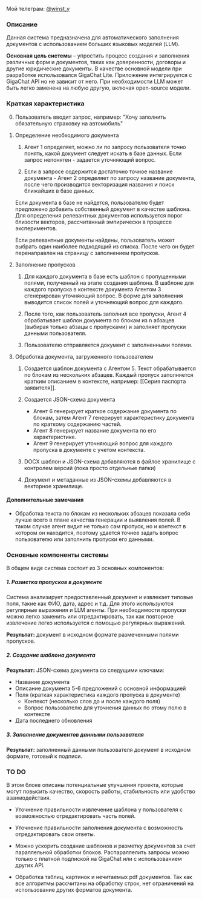 

Мой телеграм: [@winst_y](https://t.me/winst_y)

### Описание
Данная система предназначена для автоматического заполнения документов 
с использованием больших языковых моделей (LLM). 

**Основная цель системы** – упростить процесс создания и заполнения различных форм и документов, 
таких как доверенности, договоры и другие юридические документы.
В качестве основной модели при разработке использовался GigaChat Lite. 
Приложение интегрируется с GigaChat API но не зависит от него. 
При необходимости LLM может быть легко заменена на любую другую,
включая open-source модели.

### Краткая характеристика

0. Пользователь вводит запрос, например: "Хочу заполнить обязательную страховку
на автомобиль"

1. Определение необходимого документа 

    1. Агент 1 определяет, можно ли по запросу пользователя точно понять, какой
документ следует искать в базе данных. Если запрос непонятен - задается уточняющий вопрос. 

    2. Если в запросе содержится достаточно точное название документа - Агент 2 определяет 
по запросу название документа, после чего производится векторизация названия и поиск
ближайших в базе данных. 

    Если документа в базе не найдется, пользователю будет предложено
добавить собственный документ в качестве шаблона. Для определения релевантных документов
используется порог близости векторов, рассчитанный эмпирически в процессе экспериментов. 

   Если релевантные документы найдены, пользователь может выбрать один наиболее подходящий 
из списка. После чего он будет перенаправлен на страницу с заполнением пропусков. 

2. Заполнение пропусков 
    1. Для каждого документа в базе есть шаблон с пропущенными полями, полученный на этапе
создания шаблона. В шаблоне для каждого пропуска в контексте документа Агентом 3 
сгенерирован уточняющий вопрос. В форме для заполнения выводится список полей и
уточняющий вопрос для каждого. 

    2. После того, как пользователь заполнил все пропуски, Агент 4 обрабатывает шаблон документа
по блокам из n абзацев (выбирая только абзацы с пропусками) и заполняет пропуски данными пользователя. 

    3. Пользователю отправляется документ с заполненными полями. 

3. Обработка документа, загруженного пользователем 

    1. Создается шаблон документа с Агентом 5. Текст обрабатывается по блокам из нескольких абзацев.
Каждый пропуск заполняется кратким описанием в контексте, например: [[Серия паспорта заявителя]]. 

    2. Создается JSON-схема документа
        - Агент 6 генерирует краткое содержание документа по блокам, затем Агент 7 генерирует характеристику
        документа по краткому содержанию частей.
        - Агент 8 генерирует название документа по его характеристике.
        - Агент 9 генерирует уточняющий вопрос для каждого пропуска в документе с учетом контекста. 

    3. DOCX шаблон и JSON-схема добавляются в файлое хранилище с контролем версий (пока просто отдельные папки)
    4. Документ и метаданные из JSON-схемы добавляются в векторное хранилище.

#### Дополнительные замечания
- Обработка текста по блокам из нескольких абзацев показала себя лучше всего в плане качества
генерации и выявления полей. В таком случае агент видит не только сам пропуск, но и контекст в котором
он находится, поэтому удается точнее задать вопрос пользователю или заполнить пропуски его данными.


### Основные компоненты системы 
В общем виде система состоит из 3 основных компонентов:

##### 1. Разметка пропусков в документе
Система анализирует предоставленный документ и извлекает 
типовые поля, такие как ФИО, дата, адрес и т.д. 
Для этого используются регулярные выражения и LLM агенты. 
При необходимости пропуски можно легко заменить или отредактировать,
так как повторное извлечение легко используется с помощью регулярных
выражений.

**Результат:** документ в исходном формате размеченными полями пропусков.

##### 2. Создание шаблона документа

**Результат:** JSON-схема документа со следущими ключами:
- Название документа
- Описание документа 5-6 предложений с основной информацией
- Поля (краткая характеристика каждого пропуска в документе)
    - Контекст (несколько слов до и после каждого поля)
    - Вопрос пользователю для уточнения данных по этому полю в контексте
- Дата последнего обновления

##### 3. Заполнение документов данными пользователя

**Результат:** заполненный данными пользователя документ в 
исходном формате, готовый к подписи.


### TO DO
В этом блоке описаны потенциальные улучшения проекта, которые 
могут повысить качество, скорость работы, стабильность 
или удобство взаимодействия.
- Уточнение правильности извлечение шаблона у пользователя с возможностью отредактировать часть полей.
- Уточнение правильности заполнения документа с возможность отредактировать свои ответы.
- Можно ускорить создание шаблонов и разметку документов за счет параллельной обработки блоков.
Распараллелить запросы можно только с платной подпиской на GigaChat или с использованием других API.

- Обработка таблиц, картинок и нечитаемых pdf документов. Так как все алгоритмы рассчитаны на 
обработку строк, нет ограничений на использование других форматов документа.
   
